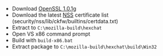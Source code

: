  * Download [OpenSSL 1.0.1g](http://www.openssl.org/source/openssl-1.0.1g.tar.gz)
 * Download the latest [NSS](http://hg.mozilla.org/mozilla-central/) certificate list (security/nss/lib/ckfw/builtins/certdata.txt)
 * Extract to `C:\mozilla-build\hexchat`
 * Open VS x86 command prompt
 * Build with `build-x86.bat`
 * Extract package to `C:\mozilla-build\hexchat\build\Win32`
